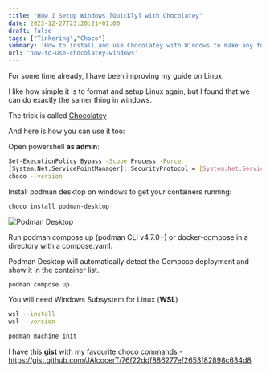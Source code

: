 ```yaml
---
title: "How I Setup Windows [Quickly] with Chocolatey"
date: 2023-12-27T23:20:21+01:00
draft: false
tags: ["Tinkering","Choco"]
summary: 'How to install and use Chocolatey with Windows to make any format C simpler.'
url: 'how-to-use-chocolatey-windows'
---
```



For some time already, I have been improving my guide on Linux.

I like how simple it is to format and setup Linux again, but I found that we can do exactly the samer thing in windows.

The trick is called [Chocolatey](https://jalcocert.github.io/Linux/docs/#how-to-start-my-linux-journey)

And here is how you can use it too:

Open powershell **as admin**:

```sh
Set-ExecutionPolicy Bypass -Scope Process -Force
[System.Net.ServicePointManager]::SecurityProtocol = [System.Net.ServicePointManager]::SecurityProtocol -bor 3072; iex ((New-Object System.Net.WebClient).DownloadString('https://chocolatey.org/install.ps1'))
choco --version
```

Install podman desktop on windows to get your containers running:

```sh
choco install podman-desktop
```

![Podman Desktop](/blog_img/selfh/podmandesktop.png)

Run podman compose up (podman CLI v4.7.0+) or docker-compose in a directory with a compose.yaml.

Podman Desktop will automatically detect the Compose deployment and show it in the container list.

```sh
podman compose up
```

You will need Windows Subsystem for Linux (**WSL**)

```sh
wsl --install
wsl --version
```

```sh
podman machine init
```

I have this **gist** with my favourite choco commands - https://gist.github.com/JAlcocerT/76f22ddf886277ef2653f82898c634d8       